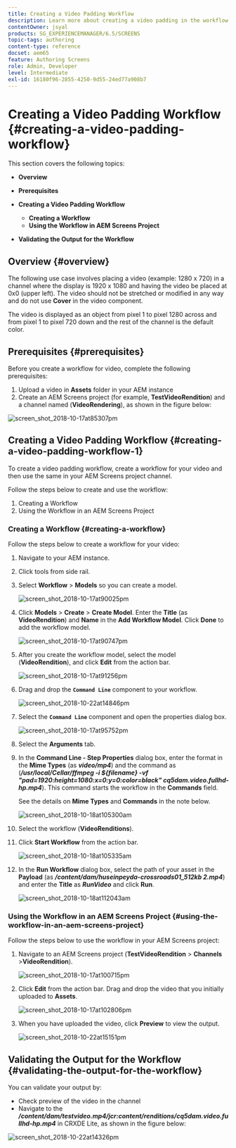 ```yaml
---
title: Creating a Video Padding Workflow
description: Learn more about creating a video padding in the workflow for your assets.
contentOwner: jsyal
products: SG_EXPERIENCEMANAGER/6.5/SCREENS
topic-tags: authoring
content-type: reference
docset: aem65
feature: Authoring Screens
role: Admin, Developer
level: Intermediate
exl-id: 16180f96-2855-4250-9d55-24ed77a908b7
---
```

# Creating a Video Padding Workflow {#creating-a-video-padding-workflow}

This section covers the following topics:

* **Overview**
* **Prerequisites**
* **Creating a Video Padding Workflow**
    * **Creating a Workflow**
    * **Using the Workflow in AEM Screens Project**

* **Validating the Output for the Workflow**

## Overview {#overview}

The following use case involves placing a video (example: 1280 x 720) in a channel where the display is 1920 x 1080 and having the video be placed at 0x0 (upper left). The video should not be stretched or modified in any way and do not use **Cover** in the video component.

The video is displayed as an object from pixel 1 to pixel 1280 across and from pixel 1 to pixel 720 down and the rest of the channel is the default color.

## Prerequisites {#prerequisites}

Before you create a workflow for video, complete the following prerequisites:

1. Upload a video in **Assets** folder in your AEM instance
1. Create an AEM Screens project (for example, **TestVideoRendition**) and a channel named (**VideoRendering**), as shown in the figure below:

![screen_shot_2018-10-17at85307pm](assets/screen_shot_2018-10-17at85307pm.png)

## Creating a Video Padding Workflow {#creating-a-video-padding-workflow-1}

To create a video padding workflow, create a workflow for your video and then use the same in your AEM Screens project channel.

Follow the steps below to create and use the workflow:

1. Creating a Workflow
1. Using the Workflow in an AEM Screens Project

### Creating a Workflow {#creating-a-workflow}

Follow the steps below to create a workflow for your video:

1. Navigate to your AEM instance.
1. Click tools from side rail. 
1. Select **Workflow** > **Models** so you can create a model.

   ![screen_shot_2018-10-17at90025pm](assets/screen_shot_2018-10-17at90025pm.png)

1. Click **Models** > **Create** > **Create Model**. Enter the **Title** (as **VideoRendition**) and **Name** in the **Add Workflow Model**. Click **Done** to add the workflow model.

   ![screen_shot_2018-10-17at90747pm](assets/screen_shot_2018-10-17at90747pm.png)

1. After you create the workflow model, select the model (**VideoRendition**), and click **Edit** from the action bar.

   ![screen_shot_2018-10-17at91256pm](assets/screen_shot_2018-10-17at91256pm.png)

1. Drag and drop the **`Command Line`** component to your workflow.

   ![screen_shot_2018-10-22at14846pm](assets/screen_shot_2018-10-22at14846pm.png)

1. Select the **`Command Line`** component and open the properties dialog box.

   ![screen_shot_2018-10-17at95752pm](assets/screen_shot_2018-10-17at95752pm.png)

1. Select the **Arguments** tab.
1. In the **Command Line - Step Properties** dialog box, enter the format in the **Mime Types** (as ***video/mp4***) and the command as (***/usr/local/Cellar/ffmpeg -i ${filename} -vf "pad=1920:height=1080:x=0:y=0:color=black" cq5dam.video.fullhd-hp.mp4***). This command starts the workflow in the **Commands** field.

   See the details on **Mime Types** and **Commands** in the note below.

   ![screen_shot_2018-10-18at105300am](assets/screen_shot_2018-10-18at105300am.png)

1. Select the workflow (**VideoRenditions**).
1. Click **Start Workflow** from the action bar.

   ![screen_shot_2018-10-18at105335am](assets/screen_shot_2018-10-18at105335am.png)

1. In the **Run Workflow** dialog box, select the path of your asset in the **Payload** (as ***/content/dam/huseinpeyda-crossroads01_512kb 2.mp4***) and enter the **Title** as ***RunVideo*** and click **Run**.

   ![screen_shot_2018-10-18at112043am](assets/screen_shot_2018-10-18at112043am.png)

### Using the Workflow in an AEM Screens Project {#using-the-workflow-in-an-aem-screens-project}

Follow the steps below to use the workflow in your AEM Screens project:

1. Navigate to an AEM Screens project (**TestVideoRendition** > **Channels** >**VideoRendition**).

   ![screen_shot_2018-10-17at100715pm](assets/screen_shot_2018-10-17at100715pm.png)

1. Click **Edit** from the action bar. Drag and drop the video that you initially uploaded to **Assets**.

   ![screen_shot_2018-10-17at102806pm](assets/screen_shot_2018-10-17at102806pm.png)

1. When you have uploaded the video, click **Preview** to view the output.

   ![screen_shot_2018-10-22at15151pm](assets/screen_shot_2018-10-22at15151pm.png)

## Validating the Output for the Workflow {#validating-the-output-for-the-workflow}

You can validate your output by:

* Check preview of the video in the channel
* Navigate to the ***/content/dam/testvideo.mp4/jcr:content/renditions/cq5dam.video.fullhd-hp.mp4*** in CRXDE Lite, as shown in the figure below:

![screen_shot_2018-10-22at14326pm](assets/screen_shot_2018-10-22at14326pm.png)
